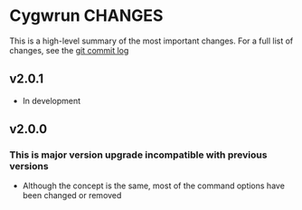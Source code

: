 # Cygwrun CHANGES

This is a high-level summary of the most important changes.
For a full list of changes, see the [git commit log][log]

  [log]: https://github.com/mturk/cygwrun/commits/

## v2.0.1

 * In development


## v2.0.0

### This is major version upgrade incompatible with previous versions

  * Although the concept is the same, most of the command options have been changed or removed


